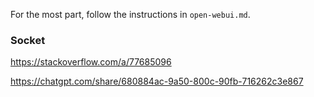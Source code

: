 For the most part, follow the instructions in `open-webui.md`.

### Socket
https://stackoverflow.com/a/77685096

https://chatgpt.com/share/680884ac-9a50-800c-90fb-716262c3e867
